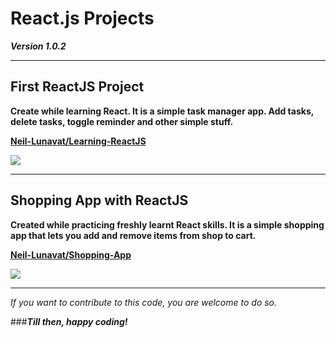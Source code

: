 # React.js Projects

***Version 1.0.2***

---

## First ReactJS Project
**Create while learning React. It is a simple task manager app. Add tasks, delete tasks, toggle reminder and other simple stuff.**

 **[Neil-Lunavat/Learning-ReactJS](https://github.com/Neil-Lunavat/Learning-ReactJS)**

![](./images/)

---

## Shopping App with ReactJS
**Created while practicing freshly learnt React skills. It is a simple shopping app that lets you add and remove items from shop to cart.**

 **[Neil-Lunavat/Shopping-App](https://github.com/Neil-Lunavat/Shopping-App/tree/master)**

![](./images/)

---

*If you want to contribute to this code, you are welcome to do so.*

###***Till then, happy coding!***
